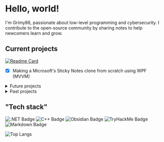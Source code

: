# Hello, world!
I'm Grimy86, passionate about low-level programming and cybersecurity. I contribute to the open-source community by sharing notes to help newcomers learn and grow.

## Current projects
[![Readme Card](https://github-readme-stats.vercel.app/api/pin/?username=grimy86&repo=CCI25&theme=swift)](https://github.com/grimy86/CCI25)
- [x] Making a Microsoft's Sticky Notes clone from scratch using WPF (MVVM)

<details>
<summary> Future projects </summary>

- Reverse engineer the Assault Cube game enough to write a [Trainer in C++](https://github.com/grimy86/AssaultCubeTrainer).
  - [X] Learn how externals work
  - [X] Write your first internal
  - [ ] Write a dll injector
  - [ ] Study function hooking
  - [ ] Call game functions
  - [ ] Make an ESP
- Study Books & include them into the `CCI25` repo
  - [ ] Design Patterns Elements of Reusable Object-Oriented Software
  - [ ] Windows Internals part 1
- [ ] Rework the my C++ course from PDF to markdown files (Absolute last priority for now).

</details>

<details>
<summary> Past projects </summary>

- Very basic local login, registration through file validation in C++
- Web Terminal CLI in JavaScript, HTML and CSS
- Calling T-SQL stored procedures from apps using SQL Server Management Studio (SSMS) & ADO.NET
- C# DLL for better data provisioning through ADO.NET
- C# external trainer for Assault Cube
- Traffic intersection simulation using C# and WPF
- Using Model-View-ViewModel (MVVM) & Layered (DAL) architecture with WPF applications
- Powershell scripting for managing AzureDB components
- Basic process informer in python
- C# GUI App that: runs powershell scripts, extracts system info to .csv files and mails them.
- C# summary in 2025
- Reverse engineering role for TryHackMe's Hackfinity student contest @ Cyber Legion
- Software architecture in C# for Mailing, System & Windows Process services.
  - Reads out all of the system info: NTAccounts, OSVersionInfo, Win32_OperatingSystem Info, Win32_Processor Info, etc...
  - Mail services to be used by a in-house "bot" to send application csv's, bool results, etc. to a team mailaddress.
  - Windows Process services that handle complete control over administrative tasks like executing batch, ps1, .exe, etc.

</details>

## "Tech stack"

<!-- https://badges.pages.dev/ -->

![.NET Badge](https://img.shields.io/badge/.NET-512BD4?logo=dotnet&logoColor=fff&style=flat-square)
![C++ Badge](https://img.shields.io/badge/C%2B%2B-00599C?logo=cplusplus&logoColor=fff&style=for-the-badge)
![Obsidian Badge](https://img.shields.io/badge/Obsidian-7C3AED?logo=obsidian&logoColor=fff&style=flat-square)
![TryHackMe Badge](https://img.shields.io/badge/TryHackMe-212C42?logo=tryhackme&logoColor=fff&style=flat-square)
![Markdown Badge](https://img.shields.io/badge/Markdown-000?logo=markdown&logoColor=fff&style=flat-square)


![Top Langs](https://github-readme-stats.vercel.app/api/top-langs/?username=grimy86&langs_count=10&theme=swift&hide_title=true&size_weight=0.5&count_weight=0.5)

